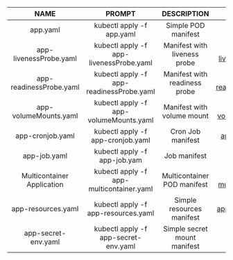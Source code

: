 

| NAME | PROMPT | DESCRIPTION | EXAMPLE |
|:----:|:------:|:-----------:|:-------:|
|app.yaml| kubectl apply -f app.yaml | Simple POD manifest | [app.yaml](./app.yaml)|
|app-livenessProbe.yaml| kubectl apply -f app-livenessProbe.yaml | Manifest with liveness probe   | [app-livenessProbe.yaml](./yaml/app-livenessProbe.yaml) |
|app-readinessProbe.yaml| kubectl apply -f app-readinessProbe.yaml | Manifest with readiness probe  |[app-readinessProbe.yaml](./yaml/app-readinessProbe.yaml) |
|app-volumeMounts.yaml| kubectl apply -f app-volumeMounts.yaml | Manifest with volume mount |[app-volumeMounts.yaml](./yaml/app-volumeMounts.yaml) |
|app-cronjob.yaml| kubectl apply -f app-cronjob.yaml | Cron Job manifest | [app-cronjob.yaml](./yaml/app-cronjob.yaml) |
|app-job.yaml| kubectl apply -f app-job.yam |Job manifest | [app-job.yaml](./yaml/app-job.yaml) |
|Multicontainer Application| kubectl apply -f app-multicontainer.yaml | Multicontainer POD manifest | [app-multicontainer.yaml](./yaml/app-multicontainer.yaml)|
|app-resources.yaml|kubectl apply -f app-resources.yaml | Simple resources manifest | [app-resources.yaml](./yaml/app-resources.yaml)|
|app-secret-env.yaml|kubectl apply -f app-secret-env.yaml |Simple secret mount manifest |[app-secret-env.yaml](./yaml/app-secret-env.yaml) |
